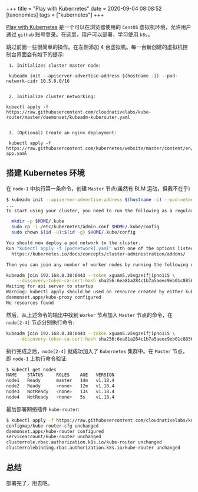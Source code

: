 +++
title = "Play with Kubernetes"
date = 2020-09-04 08:08:52
[taxonomies]
tags = ["kubernetes"]
+++

[Play with Kubernetes](http://labs.play-with-k8s.com/) 是一个可以在浏览器使用的 `CentOS` 虚拟机环境，允许用户通过 `github` 账号登录。在这里，用户可以部署，学习使用 `k8s`。

跳过前面一些很简单的操作。在左侧添加 4 台虚拟机。每一台新创建的虚拟机控制台界面会有如下的提示:

``` text
 1. Initializes cluster master node:

 kubeadm init --apiserver-advertise-address $(hostname -i) --pod-network-cidr 10.5.0.0/16


 2. Initialize cluster networking:

kubectl apply -f https://raw.githubusercontent.com/cloudnativelabs/kube-router/master/daemonset/kubeadm-kuberouter.yaml


 3. (Optional) Create an nginx deployment:

 kubectl apply -f https://raw.githubusercontent.com/kubernetes/website/master/content/en/examples/application/nginx-app.yaml
```

## 搭建 Kubernetes 环境

在 `node-1` 中执行第一条命令，创建 `Master` 节点(虽然有 BLM 运动，但我不在乎)

``` bash
$ kubeadm init --apiserver-advertise-address $(hostname -i) --pod-network-cidr 10.5.0.0/16
...
To start using your cluster, you need to run the following as a regular user:

  mkdir -p $HOME/.kube
  sudo cp -i /etc/kubernetes/admin.conf $HOME/.kube/config
  sudo chown $(id -u):$(id -g) $HOME/.kube/config

You should now deploy a pod network to the cluster.
Run "kubectl apply -f [podnetwork].yaml" with one of the options listed at:
  https://kubernetes.io/docs/concepts/cluster-administration/addons/

Then you can join any number of worker nodes by running the following on each as root:

kubeadm join 192.168.0.38:6443 --token xguam5.v5vgzeifjipno115 \
    --discovery-token-ca-cert-hash sha256:6ea81a284c1b7a5aeec9eb01c8856602f1f3e6f2edd5593816c27224bbccb960
Waiting for api server to startup
Warning: kubectl apply should be used on resource created by either kubectl create --save-config or kubectl apply
daemonset.apps/kube-proxy configured
No resources found
```

然后，从上述命令的输出中找到 `Worker` 节点加入 `Master` 节点的命令，在 `node[2-4]` 节点分别执行命令:

``` bash
kubeadm join 192.168.0.38:6443 --token xguam5.v5vgzeifjipno115 \
    --discovery-token-ca-cert-hash sha256:6ea81a284c1b7a5aeec9eb01c8856602f1f3e6f2edd5593816c27224bbccb960
```

执行完成之后，`node[2-4]` 就成功加入了 `Kubernetes` 集群中。在 `Master` 节点，即 `node-1` 上执行命令验证:

``` bash
$ kubectl get nodes
NAME    STATUS     ROLES    AGE   VERSION
node1   Ready      master   14m   v1.18.4
node2   Ready      <none>   12m   v1.18.4
node3   NotReady   <none>   13s   v1.18.4
node4   NotReady   <none>   5s    v1.18.4
```

最后部署网络插件 `kube-router`:

``` bash
$ kubectl apply -f https://raw.githubusercontent.com/cloudnativelabs/kube-router/master/daemonset/kubeadm-kuberouter.yaml
configmap/kube-router-cfg unchanged
daemonset.apps/kube-router configured
serviceaccount/kube-router unchanged
clusterrole.rbac.authorization.k8s.io/kube-router unchanged
clusterrolebinding.rbac.authorization.k8s.io/kube-router unchanged
```

## 总结

部署完了，用去吧。
